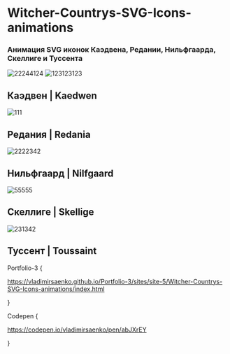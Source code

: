 # Witcher-Countrys-SVG-Icons-animations
 
### Анимация SVG иконок Каэдвена, Редании, Нильфгаарда, Скеллиге и Туссента

![22244124](https://user-images.githubusercontent.com/56477695/115112632-0bada080-9f8f-11eb-8039-0e0e67c59488.png)
![123123123](https://user-images.githubusercontent.com/56477695/120789452-4d43dc00-c53a-11eb-8b2d-9ec7cd7b2864.png)

## Каэдвен | Kaedwen

![111](https://user-images.githubusercontent.com/56477695/115112650-1f590700-9f8f-11eb-9125-80d97b0a1274.png)

## Редания | Redania

![2222342](https://user-images.githubusercontent.com/56477695/115112658-339d0400-9f8f-11eb-9e64-46b1e4c8beb1.png)

## Нильфгаард | Nilfgaard

![55555](https://user-images.githubusercontent.com/56477695/120789478-546aea00-c53a-11eb-865c-a7d6fd55c83b.png)

## Скеллиге | Skellige

![231342](https://user-images.githubusercontent.com/56477695/123078461-a9a46800-d423-11eb-8723-e793e80e0f8a.jpg)

## Туссент | Toussaint

Portfolio-3 {

https://vladimirsaenko.github.io/Portfolio-3/sites/site-5/Witcher-Countrys-SVG-Icons-animations/index.html

}

Codepen {

https://codepen.io/vladimirsaenko/pen/abJXrEY

}
